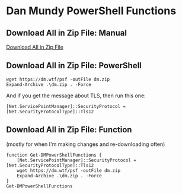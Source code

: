 # Dan Mundy PowerShell Functions

## Download All in Zip File: Manual

[Download All in Zip File](https://dm.wtf/psf)

## Download All in Zip File: PowerShell

```
wget https://dm.wtf/psf -outFile dm.zip
Expand-Archive .\dm.zip . -Force
```

And if you get the message about TLS, then run this one:

```
[Net.ServicePointManager]::SecurityProtocol = [Net.SecurityProtocolType]::Tls12
```

## Download All in Zip File: Function

(mostly for when I'm making changes and re-downloading often)

```
function Get-DMPowerShellFunctions {
    [Net.ServicePointManager]::SecurityProtocol = [Net.SecurityProtocolType]::Tls12
    wget https://dm.wtf/psf -outFile dm.zip
    Expand-Archive .\dm.zip . -Force
}
Get-DMPowerShellFunctions
```